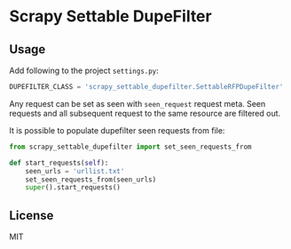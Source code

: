 # Scrapy Settable DupeFilter

## Usage

Add following to the project `settings.py`:

```python
DUPEFILTER_CLASS = 'scrapy_settable_dupefilter.SettableRFPDupeFilter'
```

Any request can be set as seen with `seen_request` request meta.
Seen requests and all subsequent request to the same resource are filtered out.

It is possible to populate dupefilter seen requests from file:

```python
from scrapy_settable_dupefilter import set_seen_requests_from

def start_requests(self):
    seen_urls = 'urllist.txt'
    set_seen_requests_from(seen_urls)
    super().start_requests()
```

## License

MIT
